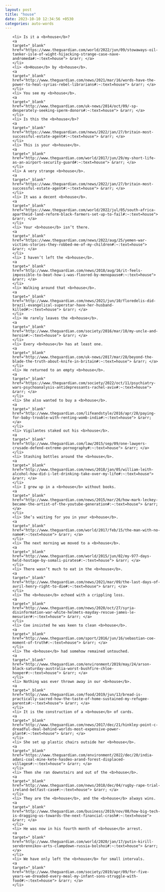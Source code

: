 ```yaml
---
layout: post
title: "house"
date: 2023-10-10 12:34:56 +0530
categories: auto-words
---
```

<ol>

    <li> Is it a <b>house</b>?
    <a 
    target="_blank" 
    href="https://www.theguardian.com/world/2022/jun/09/stowaways-oil-tanker-isle-of-wight-hijacking-strange-case-nave-andromeda#:~:text=house"> &rarr; </a>
    </li>
    <li> <b>House</b> by <b>house</b>.
    <a 
    target="_blank" 
    href="http://www.theguardian.com/news/2021/mar/16/words-have-the-power-to-heal-syrias-rebel-librarians#:~:text=house"> &rarr; </a>
    </li>
    <li> You see my <b>house</b>.
    <a 
    target="_blank" 
    href="http://www.theguardian.com/uk-news/2014/oct/09/-sp-desperately-seeking-sperm-donors#:~:text=house"> &rarr; </a>
    </li>
    <li> Is this the <b>house</b>?
    <a 
    target="_blank" 
    href="https://www.theguardian.com/news/2022/jan/27/britain-most-successful-estate-agent#:~:text=house"> &rarr; </a>
    </li>
    <li> This is your <b>house</b>.
    <a 
    target="_blank" 
    href="http://www.theguardian.com/world/2017/jun/29/my-short-life-as-an-airport-security-guard#:~:text=house"> &rarr; </a>
    </li>
    <li> A very strange <b>house</b>.
    <a 
    target="_blank" 
    href="https://www.theguardian.com/news/2022/jan/27/britain-most-successful-estate-agent#:~:text=house"> &rarr; </a>
    </li>
    <li> It was a decent <b>house</b>.
    <a 
    target="_blank" 
    href="https://www.theguardian.com/world/2022/jul/05/south-africa-apartheid-land-reform-black-farmers-set-up-to-fail#:~:text=house"> &rarr; </a>
    </li>
    <li> Your <b>house</b> isn’t there.
    <a 
    target="_blank" 
    href="https://www.theguardian.com/news/2022/aug/25/yemen-war-victims-stories-they-robbed-me-of-my-children#:~:text=house"> &rarr; </a>
    </li>
    <li> I haven’t left the <b>house</b>.
    <a 
    target="_blank" 
    href="http://www.theguardian.com/news/2018/aug/16/it-feels-impossible-to-beat-how-i-was-floored-by-menopause#:~:text=house"> &rarr; </a>
    </li>
    <li> Walking around that <b>house</b>.
    <a 
    target="_blank" 
    href="http://www.theguardian.com/news/2021/jun/10/floredelis-did-brazil-evangelical-superstar-have-her-husband-killed#:~:text=house"> &rarr; </a>
    </li>
    <li> He rarely leaves the <b>house</b>.
    <a 
    target="_blank" 
    href="http://www.theguardian.com/society/2016/mar/10/my-uncle-and-heroin#:~:text=house"> &rarr; </a>
    </li>
    <li> Every <b>house</b> has at least one.
    <a 
    target="_blank" 
    href="http://www.theguardian.com/uk-news/2017/mar/28/beyond-the-blade-the-truth-about-knife-in-britain#:~:text=house"> &rarr; </a>
    </li>
    <li> He returned to an empty <b>house</b>.
    <a 
    target="_blank" 
    href="https://www.theguardian.com/society/2022/oct/11/psychiatry-wars-psychoanalysis-antidepressants-rachel-aviv#:~:text=house"> &rarr; </a>
    </li>
    <li> She also wanted to buy a <b>house</b>.
    <a 
    target="_blank" 
    href="http://www.theguardian.com/lifeandstyle/2016/apr/28/paying-for-baby-trouble-with-renting-womb-india#:~:text=house"> &rarr; </a>
    </li>
    <li> Vigilantes staked out his <b>house</b>.
    <a 
    target="_blank" 
    href="http://www.theguardian.com/law/2015/sep/09/one-lawyers-crusade-defend-extreme-pornography#:~:text=house"> &rarr; </a>
    </li>
    <li> Stashing bottles around the <b>house</b>.
    <a 
    target="_blank" 
    href="http://www.theguardian.com/news/2018/jan/05/william-leith-alcohol-how-did-i-let-drinking-take-over-my-life#:~:text=house"> &rarr; </a>
    </li>
    <li> I grew up in a <b>house</b> without books.
    <a 
    target="_blank" 
    href="http://www.theguardian.com/news/2015/mar/26/how-mark-leckey-became-the-artist-of-the-youtube-generation#:~:text=house"> &rarr; </a>
    </li>
    <li> She’s waiting for you in your <b>house</b>.
    <a 
    target="_blank" 
    href="http://www.theguardian.com/world/2017/feb/15/the-man-with-no-name#:~:text=house"> &rarr; </a>
    </li>
    <li> The next morning we moved to a <b>house</b>.
    <a 
    target="_blank" 
    href="http://www.theguardian.com/world/2015/jun/02/my-977-days-held-hostage-by-somali-pirates#:~:text=house"> &rarr; </a>
    </li>
    <li> There wasn’t much to eat in the <b>house</b>.
    <a 
    target="_blank" 
    href="http://www.theguardian.com/news/2021/mar/09/the-last-days-of-avril-henry-right-to-die#:~:text=house"> &rarr; </a>
    </li>
    <li> The <b>house</b> echoed with a crippling loss.
    <a 
    target="_blank" 
    href="http://www.theguardian.com/news/2020/oct/27/syria-disinformation-war-white-helmets-mayday-rescue-james-le-mesurier#:~:text=house"> &rarr; </a>
    </li>
    <li> Coe insisted he was keen to clean <b>house</b>.
    <a 
    target="_blank" 
    href="http://www.theguardian.com/sport/2016/jun/16/sebastian-coe-moment-of-truth#:~:text=house"> &rarr; </a>
    </li>
    <li> The <b>house</b> had somehow remained untouched.
    <a 
    target="_blank" 
    href="http://www.theguardian.com/environment/2019/may/24/arson-black-saturday-australia-worst-bushfire-chloe-hooper#:~:text=house"> &rarr; </a>
    </li>
    <li> Nothing was ever thrown away in our <b>house</b>.
    <a 
    target="_blank" 
    href="http://www.theguardian.com/food/2019/jun/13/bread-is-practically-sacred-how-the-taste-of-home-sustained-my-refugee-parents#:~:text=house"> &rarr; </a>
    </li>
    <li> It is the construction of a <b>house</b> of cards.
    <a 
    target="_blank" 
    href="http://www.theguardian.com/news/2017/dec/21/hinkley-point-c-dreadful-deal-behind-worlds-most-expensive-power-plant#:~:text=house"> &rarr; </a>
    </li>
    <li> She set up plastic chairs outside her <b>house</b>.
    <a 
    target="_blank" 
    href="https://www.theguardian.com/environment/2022/dec/20/india-adani-coal-mine-kete-hasdeo-arand-forest-displaced-villages#:~:text=house"> &rarr; </a>
    </li>
    <li> Then she ran downstairs and out of the <b>house</b>.
    <a 
    target="_blank" 
    href="http://www.theguardian.com/news/2018/dec/04/rugby-rape-trial-ireland-belfast-case#:~:text=house"> &rarr; </a>
    </li>
    <li> They are the <b>house</b>, and the <b>house</b> always wins.
    <a 
    target="_blank" 
    href="http://www.theguardian.com/business/2019/nov/08/how-big-tech-is-dragging-us-towards-the-next-financial-crash#:~:text=house"> &rarr; </a>
    </li>
    <li> He was now in his fourth month of <b>house</b> arrest.
    <a 
    target="_blank" 
    href="http://www.theguardian.com/world/2020/jan/17/putin-kirill-serebrennikov-arts-clampdown-russia-bolshoi#:~:text=house"> &rarr; </a>
    </li>
    <li> We have only left the <b>house</b> for small intervals.
    <a 
    target="_blank" 
    href="http://www.theguardian.com/society/2019/apr/09/for-five-years-we-dreaded-every-meal-my-infant-sons-struggle-with-food#:~:text=house"> &rarr; </a>
    </li>